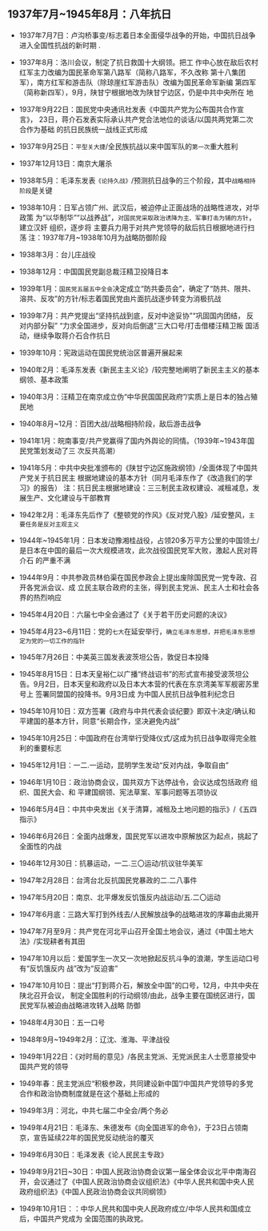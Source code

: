 ## 1937年7月~1945年8月：八年抗日

- 1937年7月7日：卢沟桥事变/标志着日本全面侵华战争的开始，中国抗日战争
进入全国性抗战的新时期 .
- 1937年8月：洛川会议，制定了抗日救国十大纲领。把工
作中心放在敌后农村红军主力改编为国民革命军第八路军（简称八路军，不久改称
第十八集团军），南方红军和游击队（除琼崖红军游击队）改编为国民革命军新编
第四军（简称新四军），9月，陕甘宁根据地改为陕甘宁边区，仍是中共中央所在
地
- 1937年9月22日：国民党中央通讯社发表《中国共产党为公布国共合作宣言》，
23日，蒋介石发表实际承认共产党合法地位的谈话/以国共两党第二次合作为基础
的抗日民族统一战线正式形成
- 1937年9月25日：`平型关大捷`/全民族抗战以来中国军队的`第一次`重大胜利
- 1937年12月13日：南京大屠杀
- 1938年5月：毛泽东发表`《论持久战》`/预测抗日战争的三个阶段，其中`战略相持阶段`是关键
- 1938年10月：日军占领广州、武汉后，被迫停止正面战场的战略性进攻，对华政策
为“以华制华”“以战养战”，`对国民党采取政治诱降为主、军事打击为铺的方针`，建立汉奸
组织，逐步将 主要兵力用于对共产党领导的敌后抗日根据地进行扫荡
注：1937年7月~1938年10月为战略防御阶段
- 1938年3月：台儿庄战役
- 1938年12月：中国国民党副总裁汪精卫投降日本
- 1939年1月：`国民党五届五中全会`决定成立“防共委员会”，确定了“防共、限共、溶共、反攻”的方针/标志着国民党由片面抗战逐步转变为消极抗战
- 1939年7月：共产党提出“坚持抗战到底，反对中途妥协”“巩固国内团结，
反对内部分裂” “力求全国进步，反对向后倒退”三大口号/打击借楼汪精卫叛
国活动，继续争取蒋介石合作抗日
- 1939年10月：宪政运动在国民党统治区普遍开展起来
- 1940年2月：毛泽东发表《新民主主义论》/较完整地阐明了新民主主义的基本纲领、基本政策
- 1940年3月：汪精卫在南京成立伪“中华民国国民政府”/实质上是日本的独占殖民地
- 1940年8月~12月：百团大战/战略相持阶段，敌后游击战争
- 1941年1月：皖南事变/共产党赢得了国内外舆论的同情。（1939年~1943年国
民党策划发动了三 次反共高潮）
- 1941年5月：中共中央批准颁布的《陕甘宁边区施政纲领》/全面体现了中国共产党关于抗日民主 根据地建设的基本方针（同月毛泽东作了《改造我们的学习》的报告） 注：抗日民主根据地建设：三三制民主政权建设、减租减息，发展生产、文化建设与干部教育
- 1942年2月：毛泽东先后作了《整顿党的作风》《反对党八股》/延安整风，`主要任务是反对主观主义`
- 1944年~1945年1月：日本发动豫湘桂战役，占领20多万平方公里的中国领土/
是日本在中国的最后一次大规模进攻，此次战役国民党军大败，激起人民对蒋介石
的严重不满
- 1944年9月：中共参政员林伯渠在国民参政会上提出废除国民党一党专政、召开各党派会议、成 立民主联合政府的主张，得到民主党派、民主人士和社会各界的热烈响应
- 1945年4月20日：六届七中全会通过了《关于若干历史问题的决议》
- 1945年4月23~6月11日：党的`七大`在延安举行，`确立毛泽东思想，并把毛泽东思想定为党的一切工作的指针`

- 1945年7月26日：中美英三国发表波茨坦公告，敦促日本投降
- 1945年8月15日：日本天皇裕仁以广播“终战诏书”的形式宣布接受波茨坦公
告。9月2日，日本天皇和政府以及日本大本营的代表在东京湾美军军舰密苏里号上
签署同盟国的投降书。9月3日成 为中国人民抗日战争胜利纪念日
- 1945年10月10日：双方签署《政府与中共代表会谈纪要》即双十决定/确认和
平建国的基本方针，同意“长期合作，坚决避免内战”
- 1945年10月25日：中国政府在台湾举行受降仪式/这成为抗日战争取得完全胜
利的重要标志
- 1945年12月1日：一二.一运动，昆明学生发动“反对内战，争取自由”
- 1946年1月10日：政治协商会议，国共双方下达停战令，会议达成包括政府
组织、国民大会、和 平建国纲领、宪法草案、军事问题等五项协议
 
- 1946年5月4日：中共中央发出《关于清算，减租及土地问题的指示》/《五四
指示》
- 1946年6月26日：全面内战爆发，国民党军以进攻中原解放区为起点，挑起了
全面性的内战
- 1946年12月30日：抗暴运动，一二.三〇运动/抗议驻华美军
- 1947年2月28日：台湾台北反抗国民党暴政的二.二八事件
- 1947年5月20日：南京、北平爆发反饥饿反内战运动/五.二〇运动
- 1947年6月底：三路大军打到外线去/人民解放战争的战略进攻的序幕由此揭开
- 1947年7月至9月：共产党在河北平山召开全国土地会议，通过《中国土地大法》/实现耕者有其田
- 1947年10月以后：爱国学生一次又一次地掀起反抗斗争的浪潮，学生运动口号有“反饥饿反内 战”改为“反迫害”
- 1947年10月10日：提出“打到蒋介石，解放全中国”的口号，12月，中共中央在陕北召开会议， 制定全国胜利的行动纲领/由此，战争主要在国统区进行，国民党军队被迫由战略进攻转入战略 防御
- 1948年4月30日：五一口号
- 1948年9月~1949年2月：辽沈、淮海、平津战役
- 1949年1月22日：《对时局的意见》/各民主党派、无党派民主人士愿意接受中国共产党的领导
- 1949年春：民主党派应“积极参政，共同建设新中国”/中国共产党领导的多党合作和政治协商制度就是在这个基础上形成的
- 1949年3月：河北，中共七届二中全会/两个务必
- 1949年4月21日：毛泽东、朱德发布《向全国进军的命令》，于23日占领南京，宣告延续22年的国民党反动统治的覆灭
- 1949年6月30日：毛泽发表《论人民民主专政》
- 1949年9月21日~30日：中国人民政治协商会议第一届全体会议北平中南海召开，会议通过了《中国人民政治协商会议组织法》《中华人民共和国中央人民政府组织法》《中国人民政治协商会议共同纲领》
- 1949年10月1日：：中华人民共和国中央人民政府成立/中华人民共和国成立后，中国共产党成为 全国范围的执政党。